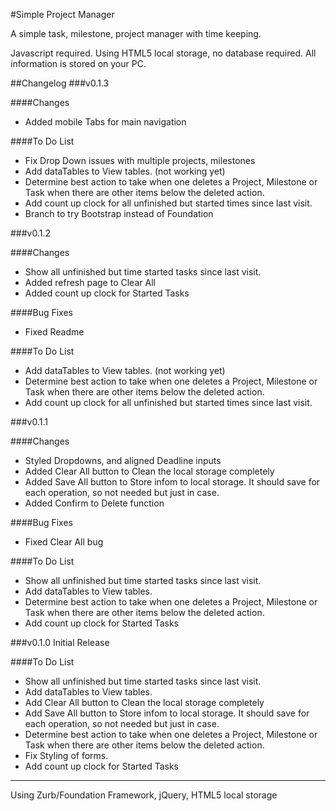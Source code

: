 #Simple Project Manager

A simple task, milestone, project manager with time keeping.

Javascript required.  Using HTML5 local storage, no database required.  All information is stored on your PC.


##Changelog
###v0.1.3

####Changes

* Added mobile Tabs for main navigation

####To Do List

* Fix Drop Down issues with multiple projects, milestones
* Add dataTables to View tables. (not working yet)
* Determine best action to take when one deletes a Project, Milestone or Task when there are other items below the deleted action.
* Add count up clock for all unfinished but started times since last visit.
* Branch to try Bootstrap instead of Foundation

###v0.1.2

####Changes

* Show all unfinished but time started tasks since last visit.
* Added refresh page to Clear All
* Added count up clock for Started Tasks

####Bug Fixes

* Fixed Readme 

####To Do List

* Add dataTables to View tables. (not working yet)
* Determine best action to take when one deletes a Project, Milestone or Task when there are other items below the deleted action.
* Add count up clock for all unfinished but started times since last visit.

###v0.1.1 

####Changes

* Styled Dropdowns, and aligned Deadline inputs
* Added Clear All button to Clean the local storage completely
* Added Save All button to Store infom to local storage.  It should save for each operation, so not needed but just in case.
* Added Confirm to Delete function

####Bug Fixes

* Fixed Clear All bug

####To Do List

* Show all unfinished but time started tasks since last visit.
* Add dataTables to View tables.
* Determine best action to take when one deletes a Project, Milestone or Task when there are other items below the deleted action.
* Add count up clock for Started Tasks

###v0.1.0 Initial Release

####To Do List

* Show all unfinished but time started tasks since last visit.
* Add dataTables to View tables.
* Add Clear All button to Clean the local storage completely
* Add Save All button to Store infom to local storage.  It should save for each operation, so not needed but just in case.
* Determine best action to take when one deletes a Project, Milestone or Task when there are other items below the deleted action.
* Fix Styling of forms.
* Add count up clock for Started Tasks

---
Using Zurb/Foundation Framework, jQuery, HTML5 local storage